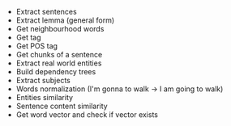 - Extract sentences
- Extract lemma (general form)
- Get neighbourhood words
- Get tag
- Get POS tag
- Get chunks of a sentence
- Extract real world entities
- Build dependency trees
- Extract subjects
- Words normalization (I'm gonna to walk -> I am going to walk)
- Entities similarity
- Sentence content similarity
- Get word vector and check if vector exists
